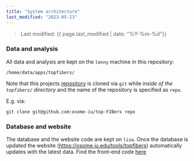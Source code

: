 ```yaml
---
title: "System architecture"
last_modified: "2023-05-23"
---
```

> Last modified: {{ page.last_modified | date: "%Y-%m-%d"}}

### Data and analysis
All data and analysis are kept on the `lenny` machine in this repository:
```
/home/data/apps/topfibers/
```

Note that this projects [repository](https://github.com/osome-iu/top-FIBers) is cloned via `git` while _inside of the `topfibers/` directory_ and the name of the repository is specified as `repo`. 

E.g. via:
```
git clone git@github.com:osome-iu/top-FIBers repo
```

### Database and website
The database and the website code are kept on `lisa`. Once the database is updated the website (https://osome.iu.edu/tools/topfibers) automatically updates with the latest data. Find the front-end code [here](https://github.iu.edu/truthy-team/TopFIBers-dashboard)
